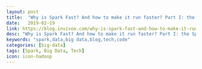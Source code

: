 ```yaml
---
layout: post
title:  "Why is Spark Fast? And how to make it run faster? Part I: the Spark ABC"
date:   2019-02-19
link: https://blog.invivoo.com/why-is-spark-fast-and-how-to-make-it-run-faster-part-i-the-spark-abc/
desc: "Why is Spark Fast? And how to make it run faster? Part I: the Spark ABC"
keywords: "spark,data,big data,blog,tech,code"
categories: [big-data]
tags: [Spark, Big Data, Tech]
icon: icon-hadoop
---
```

